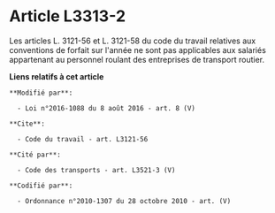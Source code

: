 # Article L3313-2

Les articles L. 3121-56 et L. 3121-58 du code du travail relatives aux conventions de forfait sur l'année ne sont pas
applicables aux salariés appartenant au personnel roulant des entreprises de transport routier.

**Liens relatifs à cet article**

	**Modifié par**:

	  - Loi n°2016-1088 du 8 août 2016 - art. 8 (V)

	**Cite**:

	  - Code du travail - art. L3121-56

	**Cité par**:

	  - Code des transports - art. L3521-3 (V)

	**Codifié par**:

	  - Ordonnance n°2010-1307 du 28 octobre 2010 - art. (V)
